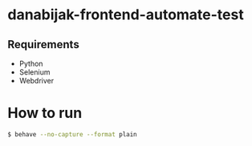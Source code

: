 # danabijak-frontend-automate-test

## Requirements
- Python
- Selenium
- Webdriver

# How to run

```bash
$ behave --no-capture --format plain
```